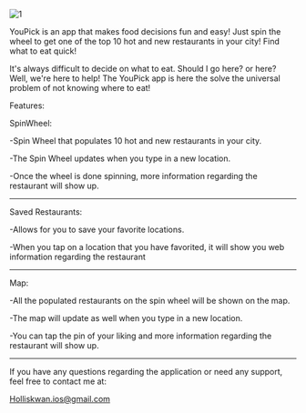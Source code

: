 ![1](https://user-images.githubusercontent.com/112967435/199847651-5a093a2f-7254-43ac-852d-4f695a06fa79.png)


YouPick is an app that makes food decisions fun and easy! Just spin the wheel to get one of the top 10 hot and new restaurants in your city! Find what to eat quick!

It's always difficult to decide on what to eat. Should I go here? or here? Well, we're here to help! The YouPick app is here the solve the universal problem of not knowing where to eat!

Features:

SpinWheel:

  -Spin Wheel that populates 10 hot and new restaurants in your city.

  -The Spin Wheel updates when you type in a new location.

  -Once the wheel is done spinning, more information regarding the restaurant will show up.

-----------------------------------------------------------------------------------------
Saved Restaurants:

  -Allows for you to save your favorite locations.
  
  -When you tap on a location that you have favorited, it will show you web information regarding the restaurant
  
-----------------------------------------------------------------------------------------

Map:

  -All the populated restaurants on the spin wheel will be shown on the map.

  -The map will update as well when you type in a new location.

  -You can tap the pin of your liking and more information regarding the restaurant will show up.

-----------------------------------------------------------------------------------------

If you have any questions regarding the application or need any support, feel free to contact me at:

Holliskwan.ios@gmail.com
